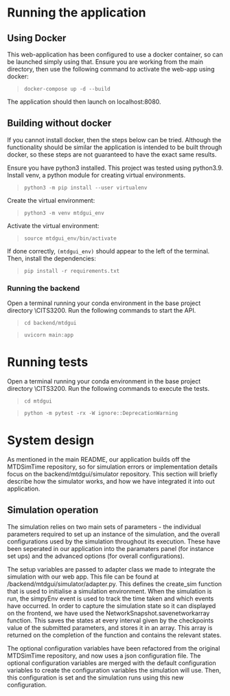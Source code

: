 
# Running the application 

## Using Docker
This web-application has been configured to use a docker container, so can be launched 
simply using that. Ensure you are working from the main directory, then use the following 
command to activate the web-app using docker: 

>  `docker-compose up -d --build`

The application should then launch on localhost:8080.

## Building without docker
If you cannot install docker, then the steps below can be tried. Although the functionality should be similar the application 
is intended to be built through docker, so these steps are not guaranteed to have the exact same results. 

Ensure you have python3 installed. This project was tested using python3.9. Install venv, a python module for creating virtual environments. 

>`python3 -m pip install --user virtualenv`

Create the virtual environment:

>`python3 -m venv mtdgui_env`

Activate the virtual environment:

>`source mtdgui_env/bin/activate`

If done correctly, `(mtdgui_env)` should appear to the left of the terminal. Then, install the dependencies: 

>`pip install -r requirements.txt`
 
### Running the backend 

Open a terminal running your conda environment in the base project directory \\CITS3200. Run the following commands to start the API. 

> `cd backend/mtdgui`

> `uvicorn main:app`

# Running tests 

Open a terminal running your conda environment in the base project directory \\CITS3200. Run the following commands to execute the tests. 

> `cd mtdgui`

> `python -m pytest -rx -W ignore::DeprecationWarning`

# System design 

As mentioned in the main README, our application builds off the MTDSimTime repository, so for simulation errors or implementation details focus on the backend/mtdgui/simulator repository. This section will briefly describe how the simulator works, and how we have integrated it into out application.  

## Simulation operation

The simulation relies on two main sets of parameters - the individual parameters required to set up an instance of the simulation, and the overall configurations used by the simulation throughout its execution. These have been seperated in our application into the paramaters panel (for instance set ups) and the advanced options (for overall configurations). 

The setup variables are passed to adapter class we made to integrate the simulation with our web app. This file can be found at /backend/mtdgui/simulator/adapter.py. This defines the create_sim function that is used to initialise a simulation environment. When the simulation is run, the simpyEnv event is used to track the time taken and which events have occurred. In order to capture the simulation state so it can displayed on the frontend, we have used the NetworkSnapshot.savenetworkarray function. This saves the states at every interval given by the checkpoints value of the submitted parameters, and stores it in an array. This array is returned on the completion of the function and contains the relevant states.

The optional configuration variables have been refactored from the original MTDSimTime repository, and now uses a json configuration file. The optional configuration variables are merged with the default configuration variables to create the configuration variables the simulation will use. Then, this configuration is set and the simulation runs using this new configuration. 